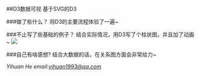 ##D3数据可视
基于SVG的D3

###做了些什么？
将D3的主要流程体验了一遍~

###不止写了些基础的例子？
结合实际情况，用D3写了个柱状图，并且加了动画~
![](http://olcrntw9l.bkt.clouddn.com/B29FD5EC-D7BB-41C3-9875-39C16ADD609F.png)

###自己有啥感想?
结合大数据的话，在关系图方面会非常给力~

*Yihuan He email:yihuan1993@qq.com*
